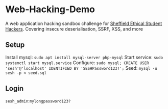 # Web-Hacking-Demo
A web application hacking sandbox challenge for [Sheffield Ethical Student Hackers](https://shefesh.com). Covering insecure deserialisation, SSRF, XSS, and more

## Setup

Install mysql: `sudo apt install mysql-server php-mysql`
Start service: `sudo systemctl start mysql.service`
Configure: `sudo mysql; CREATE USER 'sesh'@'localhost' IDENTIFIED BY 'SESHPassword123!';`
Seed: `mysql -u sesh -p < seed.sql`

## Login

`sesh_admin`:`mylongpassword123?`